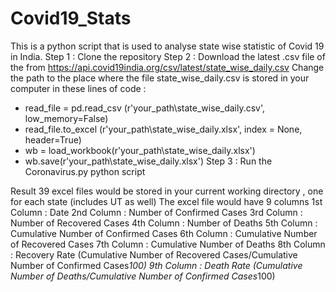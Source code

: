 # Covid19_Stats
This is a python script that is used to analyse state wise statistic of Covid 19 in India.
Step 1 : Clone the repository 
Step 2 : Download the latest .csv file of the from 	https://api.covid19india.org/csv/latest/state_wise_daily.csv
Change the path to the place where the file state_wise_daily.csv is stored in your computer in these lines of code :
- read_file = pd.read_csv (r'your_path\state_wise_daily.csv', low_memory=False)
- read_file.to_excel (r'your_path\state_wise_daily.xlsx', index = None, header=True)
- wb = load_workbook(r'your_path\state_wise_daily.xlsx')
- wb.save(r'your_path\state_wise_daily.xlsx')
Step 3 : Run the Coronavirus.py python script 

Result 
39 excel files would be stored in your current working directory , one for each state (includes UT as well)
The excel file would have 9 columns 
1st Column : Date 
2nd Column : Number of Confirmed Cases 
3rd Column : Number of Recovered Cases 
4th Column : Number of Deaths
5th Column : Cumulative Number of Confirmed Cases
6th Column : Cumulative Number of Recovered Cases
7th Column : Cumulative Number of Deaths 
8th Column : Recovery Rate (Cumulative Number of Recovered Cases/Cumulative Number of Confirmed Cases*100)
9th Column : Death Rate (Cumulative Number of Deaths/Cumulative Number of Confirmed Cases*100)
